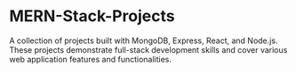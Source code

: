# MERN-Stack-Projects
A collection of projects built with MongoDB, Express, React, and Node.js. These projects demonstrate full-stack development skills and cover various web application features and functionalities.
